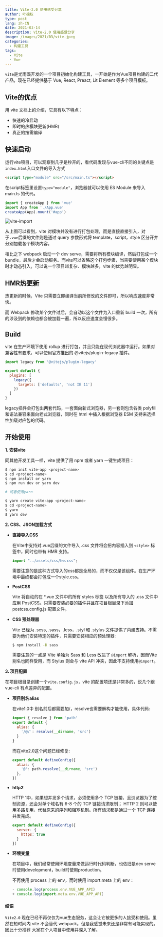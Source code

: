 ```yaml
---
title: Vite-2.0 使用感受分享
author: 叶德权
type: post
lang: zh-CN
date: 2021-03-14
description: Vite-2.0 使用感受分享
image: /images/2021/03/vite.jpeg
categories:
  - 构建工具
tags:
  - Vite
  - Vue
---
```


`vite`是尤雨溪开发的一个项目初始化构建工具，一开始是作为Vue项目构建的二代产品，现在已经提供基于 Vue, React, Preact, Lit Element 等多个项目模板。

## Vite的优点

用 vite 文档上的介绍，它具有以下特点：

- 快速的冷启动
- 即时的热模块更新(HMR)
- 真正的按需编译

## 快速启动

运行vite项目，可以观察到几乎是秒开的，看代码发现与vue-cli不同的关键点是`index.html`入口文件的导入方式
```html
<script type="module" src="/src/main.ts"></script>
```
在script标签里设置`type="module"`，浏览器就可以使用 ES Module 来导入 main.ts 的代码。
```js
import { createApp } from 'vue'
import App from './App.vue'
createApp(App).mount('#app')
```

<img src="/images/2021/03/vite-import.png" alt="vite-import">

从上图可以看到，vite 对模块并没有进行打包处理，而是直接直接引入，对于`.vue`后缀的文件则是通过 query 参数形式将 template，script，style 区分开并分别加载各个模块内容。

相比之下 webpack 启动一个 dev serve，需要将所有模块编译，然后打包成一个 bundle，最后才会启动服务。而vite可以省略这个打包步骤，当需要使用某个模块时才动态引入，可以说一个项目越复杂、模块越多，vite 的优势越明显。

## HMR热更新

热更新的时候，Vite 只需要立即编译当前所修改的文件即可，所以响应速度非常快。

而 Webpack 修改某个文件过后，会自动以这个文件为入口重新 build 一次，所有的涉及到的依赖也都会被加载一遍，所以反应速度会慢很多。

## Build

vite 在生产环境下使用 rollup 进行打包，并且只能在现代浏览器中运行。如果对兼容性有要求，可以使用官方推出的 @vitejs/plugin-legacy 插件。

```js
import legacy from '@vitejs/plugin-legacy'

export default {
  plugins: [
    legacy({
      targets: ['defaults', 'not IE 11']
    })
  ]
}
```

legacy插件会打包出两套代码，一套面向新式浏览器，另一套则包含各类 polyfill 和语法兼容来面向老式浏览器，同时在 html 中插入根据浏览器 ESM 支持来选择性加载对应包的代码。


## 开始使用

**1. 安装vite**

同其他开发工具一样，vite 提供了用 npm 或者 yarn 一键生成项目：

```bash
$ npm init vite-app <project-name>
$ cd <project-name>
$ npm install or yarn
$ npm run dev or yarn dev

# 或者使用yarn

$ yarn create vite-app <project-name>
$ cd <project-name>
$ yarn
$ yarn dev
```

**2. CSS、JSON加载方式**

- **直接导入CSS**

  在Vite中支持对.vue后缀的文件导入 .css 文件将会把内容插入到 `<style>` 标签中，同时也带有 HMR 支持。

  ```js
  import "../assets/css/hw.css";
  ```
  需要注意的是这种方式导入的css都是全局的，而不仅仅是该组件。在生产环境中最终都会打包成一个style.css。

- **PostCSS**

  Vite 将自动的在 *.vue 文件中的所有 styles 标签 以及所有导入的 .css 文件中应用 PostCSS。只需要安装必要的插件并且在项目根目录下添加 postcss.config.js 配置文件。

- **CSS 预处理器**

  Vite 已经为 .scss, .sass，.less，.styl 和 .stylus 文件提供了内建支持。不需要为他们安装特定的插件，只需要安装相应的预处理器:

  ```bash
  $ npm install -D sass
  ```

  需要注意的一点是 Vite 单独为 Sass 和 Less 改进了 `@import` 解析，因而Vite 别名也同样受用，而 Stylus 则会与 vite API 冲突，因此不支持使用`@import`。

**3. 项目配置**

  在项目根目录创建一个`vite.config.js`，vite 的配置项还是非常多的，说几个跟 vue-cli 有点差异的配置。

- **项目别名alias**

  在vite1.0中 别名前后都需要加/，resolve也需要解构才能使用，具体代码: 

  ```js
  import { resolve } from 'path'
  export default {
    alias: {
      '/@/': resolve(__dirname, 'src')
    }
  }
  ```

  而在vite2.0这个问题已经修复:

  ```js
  export default defineConfig({
    alias: {
      '@': path.resolve(__dirname, 'src')
    },
  })
  ```

- **http2**

  HTTP 1中，如果想并发多个请求，必须使用多个 TCP 链接，且浏览器为了控制资源，还会对单个域名有 6-8 个的 TCP 链接请求限制； HTTP 2 则可以使用多路复用，代替原来的序列和阻塞机制。所有请求都是通过一个 TCP 连接并发完成。

  ```js
  export default defineConfig({
    server: {
      https: true
    }
  })
  ```

- **环境变量**

  在项目中，我们经常使用环境变量来做运行时代码判断，也依旧是dev serve时使用development，build时使用production。

  不再使用 process 上的 env，而时使用 import.meta 上的 env：
  
  ```js
  - console.log(process.env.VUE_APP_API)
  + console.log(import.meta.env.VUE_APP_API)
  ```

#### 结语

`Vite2.0` 现在已经不再仅仅为vue生态服务，这会让它被更多的人接受和使用。虽然在短时间内 vite 不会替代 webpack，但是我感觉未来还是非常有可能实现的。因此十分推荐
大家在个人项目中使用并深入了解。